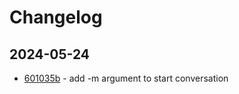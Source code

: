 # Changelog

## 2024-05-24

- [601035b](https://github.com/craigahobbs/ollama-chat/commit/601035b) - add -m argument to start conversation
